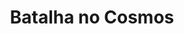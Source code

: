 ---
Numero: 471
title: Batalha no Cosmos
Autor: Gordon R Dickson
Co-autor: 
Ano-de-Publicacao: 1996
Titulo-original: Naked to the Stars
Tradutor: Eurico da Fonseca
Co-tradutor: 
Ano-de-edicao: 1961
alias: Gordon-R-Dickson
Autor2-alias: 
Tradutor1-alias: Eurico-da-Fonseca
Tradutor2-alias: 
Titulo-link: 471-Batalha-no-Cosmos
Capa: António Pedro
pags: 185
Capa-link: Antonio-Pedro
---